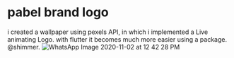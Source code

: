 # pabel brand logo

i created a wallpaper using pexels API, in which i implemented a Live animating Logo.
with flutter it becomes much more easier using a package. @shimmer.
![WhatsApp Image 2020-11-02 at 12 42 28 PM](https://user-images.githubusercontent.com/59159355/97839934-281f8e80-1d09-11eb-8416-be5c3c1b80d2.jpeg)
